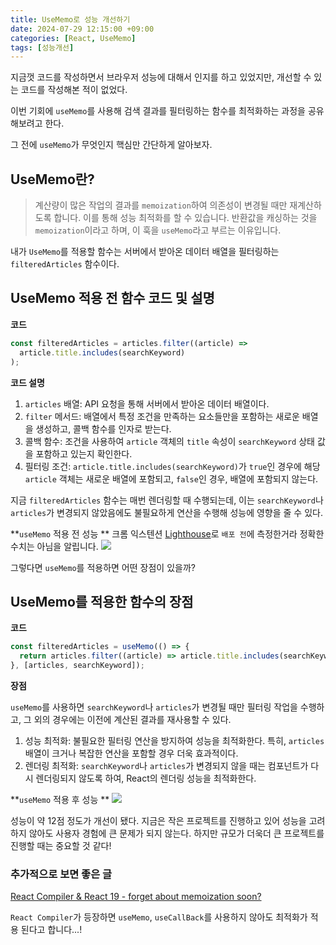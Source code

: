 ```yaml
---
title: UseMemo로 성능 개선하기
date: 2024-07-29 12:15:00 +09:00
categories: [React, UseMemo]
tags: [성능개선]
---
```


지금껏 코드를 작성하면서 브라우저 성능에 대해서 인지를 하고 있었지만, 개선할 수 있는 코드를 작성해본 적이 없었다.

이번 기회에 `useMemo`를 사용해 검색 결과를 필터링하는 함수를 최적화하는 과정을 공유해보려고 한다.

그 전에 `useMemo`가 무엇인지 핵심만 간단하게 알아보자.

## UseMemo란?

> 계산량이 많은 작업의 결과를 `memoization`하여 의존성이 변경될 때만 재계산하도록 합니다. 이를 통해 성능 최적화를 할 수 있습니다.
> 반환값을 캐싱하는 것을 `memoization`이라고 하며, 이 훅을 `useMemo`라고 부르는 이유입니다.

내가 `UseMemo`를 적용할 함수는 서버에서 받아온 데이터 배열을 필터링하는 `filteredArticles` 함수이다.

## UseMemo 적용 전 함수 코드 및 설명

**코드**

```ts
const filteredArticles = articles.filter((article) =>
  article.title.includes(searchKeyword)
);
```

**코드 설명**

1. `articles` 배열: API 요청을 통해 서버에서 받아온 데이터 배열이다.
2. `filter` 메서드: 배열에서 특정 조건을 만족하는 요소들만을 포함하는 새로운 배열을 생성하고, 콜백 함수를 인자로 받는다.
3. 콜백 함수: 조건을 사용하여 `article` 객체의 `title` 속성이 `searchKeyword` 상태 값을 포함하고 있는지 확인한다.
4. 필터링 조건: `article.title.includes(searchKeyword)`가 `true`인 경우에 해당 `article` 객체는 새로운 배열에 포함되고, `false`인 경우, 배열에 포함되지 않는다.

지금 `filteredArticles` 함수는 매번 렌더링할 때 수행되는데, 이는 `searchKeyword`나 `articles`가 변경되지 않았음에도 불필요하게 연산을 수행해 성능에 영향을 줄 수 있다.

**`useMemo` 적용 전 성능 **
크롬 익스텐션 [Lighthouse](https://chromewebstore.google.com/detail/lighthouse/blipmdconlkpinefehnmjammfjpmpbjk?hl=ko)로 `배포 전`에 측정한거라 정확한 수치는 아님을 알립니다.
![](https://velog.velcdn.com/images/yongb2n/post/0c7d6c53-3881-4720-97bb-9d49e936a074/image.png)

그렇다면 `useMemo`를 적용하면 어떤 장점이 있을까?

###

## UseMemo를 적용한 함수의 장점

**코드**

```ts
const filteredArticles = useMemo(() => {
  return articles.filter((article) => article.title.includes(searchKeyword));
}, [articles, searchKeyword]);
```

**장점**

`useMemo`를 사용하면 `searchKeyword`나 `articles`가 변경될 때만 필터링 작업을 수행하고, 그 외의 경우에는 이전에 계산된 결과를 재사용할 수 있다.

1. 성능 최적화: 불필요한 필터링 연산을 방지하여 성능을 최적화한다. 특히, `articles` 배열이 크거나 복잡한 연산을 포함할 경우 더욱 효과적이다.
2. 렌더링 최적화: `searchKeyword`나 `articles`가 변경되지 않을 때는 컴포넌트가 다시 렌더링되지 않도록 하여, React의 렌더링 성능을 최적화한다.

**`useMemo` 적용 후 성능 **
![](https://velog.velcdn.com/images/yongb2n/post/d90212ba-1975-4ac1-84b0-0d3d465addd7/image.png)

성능이 약 12점 정도가 개선이 됐다. 지금은 작은 프로젝트를 진행하고 있어 성능을 고려하지 않아도 사용자 경험에 큰 문제가 되지 않는다. 하지만 규모가 더욱더 큰 프로젝트를 진행할 때는 중요할 것 같다!

### 추가적으로 보면 좋은 글

[React Compiler & React 19 - forget about memoization soon?](https://www.developerway.com/posts/react-compiler-soon)

`React Compiler`가 등장하면 `useMemo`, `useCallBack`를 사용하지 않아도 최적화가 적용 된다고 합니다...!
